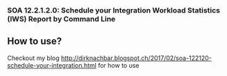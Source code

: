 ### SOA 12.2.1.2.0: Schedule your Integration Workload Statistics (IWS) Report by Command Line

## How to use?

Checkout my blog http://dirknachbar.blogspot.ch/2017/02/soa-122120-schedule-your-integration.html for how to use


